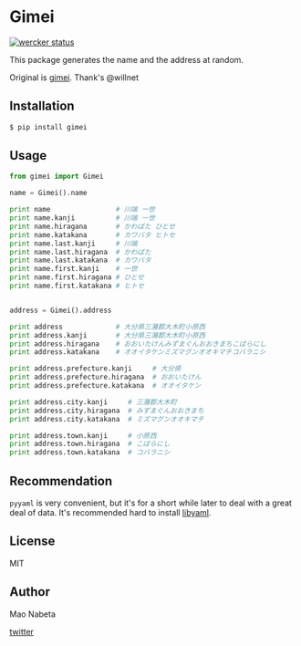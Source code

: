 # Gimei
[![wercker status](https://app.wercker.com/status/2e16506f61d42fa320a681aac332b30d/m "wercker status")](https://app.wercker.com/project/bykey/2e16506f61d42fa320a681aac332b30d)

This package generates the name and the address at random.

Original is [gimei](https://github.com/willnet/gimei).
Thank's @willnet

## Installation
```sh
$ pip install gimei
```

## Usage

```python
from gimei import Gimei

name = Gimei().name

print name                # 川端 一世 
print name.kanji          # 川端 一世
print name.hiragana       # かわばた ひとせ
print name.katakana       # カワバタ ヒトセ
print name.last.kanji     # 川端
print name.last.hiragana  # かわばた
print name.last.katakana  # カワバタ
print name.first.kanji    # 一世
print name.first.hiragana # ひとせ
print name.first.katakana # ヒトセ


address = Gimei().address 

print address             # 大分県三潴郡大木町小原西
print address.kanji       # 大分県三潴郡大木町小原西
print address.hiragana    # おおいたけんみずまぐんおおきまちこばらにし
print address.katakana    # オオイタケンミズマグンオオキマチコバラニシ

print address.prefecture.kanji     # 大分県
print address.prefecture.hiragana  # おおいたけん
print address.prefecture.katakana  # オオイタケン

print address.city.kanji     # 三潴郡大木町
print address.city.hiragana  # みずまぐんおおきまち
print address.city.katakana  # ミズマグンオオキマチ

print address.town.kanji     # 小原西
print address.town.hiragana  # こばらにし
print address.town.katakana  # コバラニシ
```

## Recommendation

`pyyaml` is very convenient, 
but it's for a short while later to deal with a great deal of data.
It's recommended hard to install [libyaml](http://pyyaml.org/wiki/LibYAML).

## License
MIT

## Author
Mao Nabeta

[twitter](https://twitter.com/nabetama)
